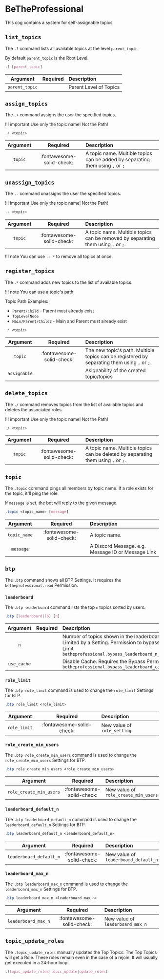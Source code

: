 # BeTheProfessional

This cog contains a system for self-assignable topics


## `list_topics`

The `.?` command lists all available topics at the level `parent_topic`.

By default `parent_topic` is the Root Level.

```css
.? [parent_topic]
```

|    Argument    | Required | Description            |
|:--------------:|:--------:|:-----------------------|
| `parent_topic` |          | Parent Level of Topics |


## `assign_topics`

The `.+` command assigns the user the specified topics.


!!! important
    Use only the topic name! Not the Path!

```css
.+ <topic>
```

| Argument |         Required          | Description                                                                    |
|:--------:|:-------------------------:|:-------------------------------------------------------------------------------|
| `topic`  | :fontawesome-solid-check: | A topic name. Multible topics can be added by separating them using `,` or `;` |


## `unassign_topics`

The `.-` command unassigns the user the specified topics.

!!! important
    Use only the topic name! Not the Path!

```css
.- <topic>
```

| Argument |         Required          | Description                                                                       |
|:--------:|:-------------------------:|:----------------------------------------------------------------------------------|
| `topic`  | :fontawesome-solid-check: | A topic name. Multible topics can be removed by separating them using `,` or `;`. |

!!! note
    You can use `.- *` to remove all topics at once.


## `register_topics`

The `.*` command adds new topics to the list of available topics.

!!! note
    You can use a topic's path!

Topic Path Examples:

- `Parent/Child` - Parent must already exist
- `TopLevelNode`
- `Main/Parent/Child2` - Main and Parent must already exist

```css
.* <topic>
```

|   Argument   |         Required          | Description                                                                                  |
|:------------:|:-------------------------:|:---------------------------------------------------------------------------------------------|
|   `topic`    | :fontawesome-solid-check: | The new topic's path. Multible topics can be registered by separating them using `,` or `;`. |
| `assignable` |                           | Asignability of the created topic/topics                                                     |


## `delete_topics`

The `./` command removes topics from the list of available topics and deletes the associated roles.

!!! important
    Use only the topic name! Not the Path!

```css
./ <topic>
```

| Argument |         Required          | Description                                                                       |
|:--------:|:-------------------------:|:----------------------------------------------------------------------------------|
| `topic`  | :fontawesome-solid-check: | A topic name. Multible topics can be deleted by separating them using `,` or `;`. |


## `topic`

The `.topic` command pings all members by topic name.
If a role exists for the topic, it'll ping the role.

If `message` is set, the bot will reply to the given message.

```css
.topic <topic_name> [message]
```

|   Argument   |         Required          | Description                                        |
|:------------:|:-------------------------:|:---------------------------------------------------|
| `topic_name` | :fontawesome-solid-check: | A topic name.                                      |
|  `message`   |                           | A Discord Message. e.g. Message ID or Message Link |


## `btp`

The `.btp` command shows all BTP Settings.
It requires the `betheprofessional.read` Permission.


### `leaderboard`

The `.btp leaderboard` command lists the top `n` topics sorted by users.

```css
.btp [leaderboard|lb] [n]
```

|  Argument   | Required | Description                                                                                                                                    |
|:-----------:|:--------:|:-----------------------------------------------------------------------------------------------------------------------------------------------|
|     `n`     |          | Number of topics shown in the leaderboard. Limited by a Setting. Permission to bypass the Limit `betheprofessional.bypass_leaderboard_n_limit` |
| `use_cache` |          | Disable Cache. Requires the Bypass Permission `betheprofessional.bypass_leaderboard_cache`                                                     |


### `role_limit`

The `.btp role_limit` command is used to change the `role_limit` Settings for BTP.

```css
.btp role_limit <role_limit>
```

|   Argument   |         Required          | Description                 |
|:------------:|:-------------------------:|:----------------------------|
| `role_limit` | :fontawesome-solid-check: | New value of `role_setting` |


### `role_create_min_users`

The `.btp role_create_min_users` command is used to change the `role_create_min_users` Settings for BTP.

```css
.btp role_create_min_users <role_create_min_users>
```

|        Argument         |         Required          | Description                          |
|:-----------------------:|:-------------------------:|:-------------------------------------|
| `role_create_min_users` | :fontawesome-solid-check: | New value of `role_create_min_users` |


### `leaderboard_default_n`

The `.btp leaderboard_default_n` command is used to change the `leaderboard_default_n` Settings for BTP.

```css
.btp leaderboard_default_n <leaderboard_default_n>
```

|        Argument         |         Required          | Description                          |
|:-----------------------:|:-------------------------:|:-------------------------------------|
| `leaderboard_default_n` | :fontawesome-solid-check: | New value of `leaderboard_default_n` |


### `leaderboard_max_n`

The `.btp leaderboard_max_n` command is used to change the `leaderboard_max_n` Settings for BTP.

```css
.btp leaderboard_max_n <leaderboard_max_n>
```

|      Argument       |         Required          | Description                      |
|:-------------------:|:-------------------------:|:---------------------------------|
| `leaderboard_max_n` | :fontawesome-solid-check: | New value of `leaderboard_max_n` |

## `topic_update_roles`

The `.topic_update_roles` manually updates the Top Topics.
The Top Topics will get a Role.
These roles remain even in the case of a rejoin.
It will usually get executed in a 24-hour loop.

```css
.[topic_update_roles|topic_update|update_roles] 
```
